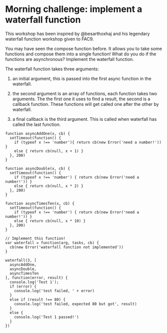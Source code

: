 # Morning challenge: implement a waterfall function
This workshop has been inspired by @besarthoxhaj and his legendary waterfall function workshop given to FAC9.

You may have seen the compose function before. It allows you to take some functions and compose them into a single function! What do you do if the functions are asynchronous? Implement the waterfall function. 

The waterfall function takes three arguments:

1) an initial argument, this is passed into the first async function in the waterfall.

2) the second argument is an array of functions, each function takes two arguments. The the first one it uses to find a result, the second is a callback function. These functions will get called one after the other by waterfall.

3) a final callback is the third argument. This is called when waterfall has called the last function.

```
function asyncAddOne(x, cb) {
  setTimeout(function() {
    if (typeof x !== 'number'){ return cb(new Error('need a number!')) }
    else { return cb(null, x + 1) }
  }, 200)
}

function asyncDouble(x, cb) {
  setTimeout(function() {
    if (typeof x !== 'number') { return cb(new Error('need a number!')) }
    else { return cb(null, x * 2) }
  }, 200)
}

function asyncTimesTen(x, cb) {
  setTimeout(function() {
    if (typeof x !== 'number') { return cb(new Error('need a number!')) }
    else { return cb(null, x * 10) }
  }, 200)
}

// Implement this function!
var waterfall = function(arg, tasks, cb) {
  cb(new Error('waterfall function not implemented'))
}

waterfall(3, [
  asyncAddOne,
  asyncDouble,
  asyncTimesTen
], function(error, result) {
  console.log('Test 1');
  if (error) {
    console.log('test failed, ' + error)
  }
  else if (result !== 80) {
    console.log('test failed, expected 80 but got', result)
  }
  else {
    console.log('Test 1 passed!')
  }
})
```
